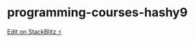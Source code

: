 # programming-courses-hashy9

[Edit on StackBlitz ⚡️](https://stackblitz.com/edit/programming-courses-hashy9)
